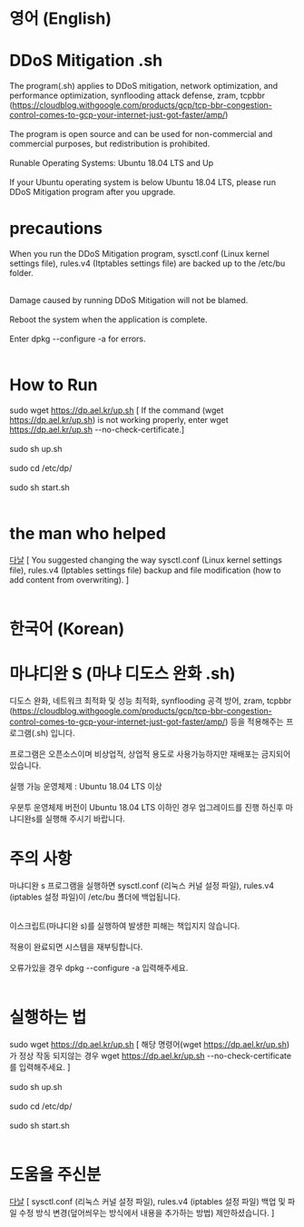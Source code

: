 # 영어 (English)

# DDoS Mitigation .sh
The program(.sh) applies to DDoS mitigation, network optimization, and performance optimization, synflooding attack defense, zram, tcpbbr (https://cloudblog.withgoogle.com/products/gcp/tcp-bbr-congestion-control-comes-to-gcp-your-internet-just-got-faster/amp/) <br><br>
The program is open source and can be used for non-commercial and commercial purposes, but redistribution is prohibited. <br><br>
Runable Operating Systems: Ubuntu 18.04 LTS and Up <br><br>
If your Ubuntu operating system is below Ubuntu 18.04 LTS, please run DDoS Mitigation program after you upgrade.
# precautions
When you run the  DDoS Mitigation program, sysctl.conf (Linux kernel settings file), rules.v4 (Itptables settings file) are backed up to the /etc/bu folder. <br><br>

Damage caused by running DDoS Mitigation will not be blamed. <br><br> Reboot the system when the application is complete. <br><br>
Enter dpkg --configure -a for errors. <br><br>
# How to Run <br>
sudo wget https://dp.ael.kr/up.sh [ If the command (wget https://dp.ael.kr/up.sh) is not working properly, enter wget https://dp.ael.kr/up.sh --no-check-certificate.]<br><br>
sudo sh up.sh <br><br> 
sudo cd /etc/dp/ <br><br>
sudo sh start.sh <br><br>
# the man who helped
<a href="https://github.com/danieluhm">다날</a> [ You suggested changing the way sysctl.conf (Linux kernel settings file), rules.v4 (Iptables settings file) backup and file modification (how to add content from overwriting). ] <br><br>

# 한국어 (Korean)

# 마냐디완 S (마냐 디도스 완화 .sh) 
디도스 완화, 네트워크 최적화 및 성능 최적화, synflooding 공격 방어, zram, tcpbbr (https://cloudblog.withgoogle.com/products/gcp/tcp-bbr-congestion-control-comes-to-gcp-your-internet-just-got-faster/amp/) 등을 적용해주는 프로그램(.sh) 입니다. <br><br>
프로그램은 오픈소스이며 비상업적, 상업적 용도로 사용가능하지만 재배포는 금지되어있습니다. <br><br>
실행 가능 운영체제 : Ubuntu 18.04 LTS 이상 <br><br>
우분투 운영체제 버전이 Ubuntu 18.04 LTS 이하인 경우 업그레이드를 진행 하신후 마냐디완s를 실행해 주시기 바랍니다.
# 주의 사항
마냐디완 s 프로그램을 실행하면 sysctl.conf (리눅스 커널 설정 파일), rules.v4 (iptables 설정 파일)이 /etc/bu 폴더에 백업됩니다. <br><br>

이스크립트(마냐디완 s)를 실행하여 발생한 피해는 책입지지 않습니다. <br><br> 적용이 완료되면 시스템을 재부팅합니다. <br><br>
    오류가있을 경우 dpkg --configure -a 입력해주세요. <br><br>
# 실행하는 법 <br>
sudo wget https://dp.ael.kr/up.sh [ 해당 명령어(wget https://dp.ael.kr/up.sh)가 정상 작동 되지않는 경우 wget https://dp.ael.kr/up.sh --no-check-certificate 를 입력해주세요. ]<br><br>
sudo sh up.sh <br><br> 
sudo cd /etc/dp/ <br><br>
sudo sh start.sh <br><br>
# 도움을 주신분
<a href="https://github.com/danieluhm">다날</a> [ sysctl.conf (리눅스 커널 설정 파일), rules.v4 (iptables 설정 파일) 백업 및 파일 수정 방식 변경(덮어씌우는 방식에서 내용을 추가하는 방법) 제안하셨습니다. ] <br><br>

